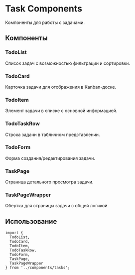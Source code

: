# Task Components

Компоненты для работы с задачами.

## Компоненты

### TodoList
Список задач с возможностью фильтрации и сортировки.

### TodoCard
Карточка задачи для отображения в Kanban-доске.

### TodoItem
Элемент задачи в списке с основной информацией.

### TodoTaskRow
Строка задачи в табличном представлении.

### TodoForm
Форма создания/редактирования задачи.

### TaskPage
Страница детального просмотра задачи.

### TaskPageWrapper
Обертка для страницы задачи с общей логикой.

## Использование

```tsx
import { 
  TodoList, 
  TodoCard, 
  TodoItem, 
  TodoTaskRow, 
  TodoForm, 
  TaskPage, 
  TaskPageWrapper 
} from '../components/tasks';
```
